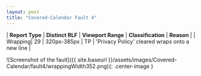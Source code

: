 ```yaml
---
layout: post
title: "Covered-Calendar Fault 4"
---
```

| **Report Type** | **Distinct RLF** | **Viewport Range** | **Classification** | **Reason** |
| Wrapping| 29 | 320px-385px | TP | 'Privacy Policy' cleared wraps onto a new line | 

![Screenshot of the fault]({{ site.baseurl }}/assets/images/Covered-Calendar/fault4/wrappingWidth352.png){: .center-image }